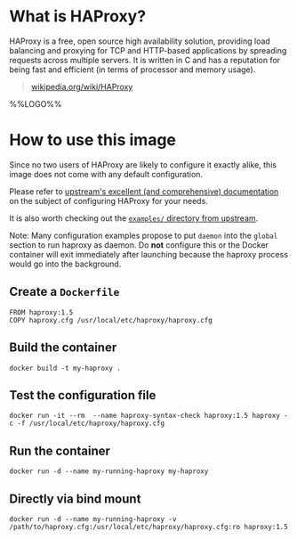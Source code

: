 # What is HAProxy?

HAProxy is a free, open source high availability solution, providing load balancing and proxying for TCP and HTTP-based applications by spreading requests across multiple servers. It is written in C and has a reputation for being fast and efficient (in terms of processor and memory usage).

> [wikipedia.org/wiki/HAProxy](https://en.wikipedia.org/wiki/HAProxy)

%%LOGO%%

# How to use this image

Since no two users of HAProxy are likely to configure it exactly alike, this image does not come with any default configuration.

Please refer to [upstream's excellent (and comprehensive) documentation](https://cbonte.github.io/haproxy-dconv/) on the subject of configuring HAProxy for your needs.

It is also worth checking out the [`examples/` directory from upstream](http://www.haproxy.org/git?p=haproxy-1.5.git;a=tree;f=examples).

Note: Many configuration examples propose to put `daemon` into the `global` section to run haproxy as daemon. Do **not** configure this or the Docker container will exit immediately after launching because the haproxy process would go into the background.

## Create a `Dockerfile`

	FROM haproxy:1.5
	COPY haproxy.cfg /usr/local/etc/haproxy/haproxy.cfg


## Build the container

	docker build -t my-haproxy .

## Test the configuration file

	docker run -it --rm  --name haproxy-syntax-check haproxy:1.5 haproxy -c -f /usr/local/etc/haproxy/haproxy.cfg
	
## Run the container

	docker run -d --name my-running-haproxy my-haproxy

## Directly via bind mount

	docker run -d --name my-running-haproxy -v /path/to/haproxy.cfg:/usr/local/etc/haproxy/haproxy.cfg:ro haproxy:1.5
